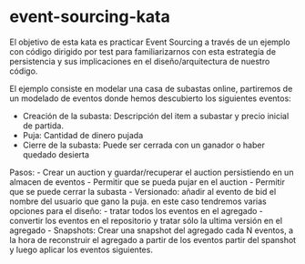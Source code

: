 # event-sourcing-kata

El objetivo de esta kata es practicar Event Sourcing a través de un ejemplo con 
código dirigido por test para familiarizarnos con esta estrategía de persistencia y 
sus implicaciones en el diseño/arquitectura de nuestro código.

El ejemplo consiste en modelar una casa de subastas online, partiremos de un modelado
de eventos donde hemos descubierto los siguientes eventos:
    
- Creación de la subasta: Descripción del item a subastar y precio inicial de partida.
- Puja: Cantidad de dinero pujada
- Cierre de la subasta: Puede ser cerrada con un ganador o haber quedado desierta

Pasos:
    - Crear un auction y guardar/recuperar el auction persistiendo en un almacen de eventos
    - Permitir que se pueda pujar en el auction
    - Permitir que se puede cerrar la subasta
    - Versionado: añadir al evento de bid el nombre del usuario que gano la puja. en este caso tendremos varias
    opciones para el diseño:
        - tratar todos los eventos en el agregado
        - convertir los eventos en el repositorio y tratar sólo la ultima versión en el agregado
    - Snapshots: Crear una snapshot del agregado cada N eventos, a la hora de reconstruir el agregado a 
    partir de los eventos partir del spanshot y luego aplicar los eventos siguientes.


